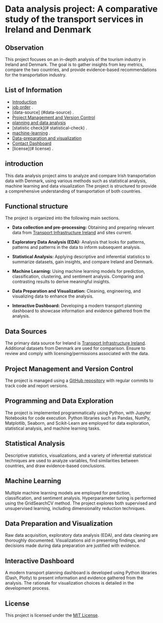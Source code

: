 # Data analysis project: A comparative study of the transport services in Ireland and Denmark

## Observation

This project focuses on an in-depth analysis of the tourism industry in Ireland and Denmark. The goal is to gather insights from key metrics, compare the two countries, and provide evidence-based recommendations for the transportation industry.

## List of Information

- [Introduction](#Introduction)
- [job order](#job-order) .
- [data-source] (#data-source) .
- [Project Management and Version Control](#Business-Monitoring-and-Definition-Monitoring)
- [planning and data analysis](#planning-and-data-analysis)
- [statistic check](# statistical-check) .
- [machine-learning](#machine-learning) .
- [Data-preparation and visualization](#data-preparation-and-visualization)
- [Contact Dashboard](#contact-dashboard)
- [license](# license) .

## introduction

This data analysis project aims to analyze and compare Irish transportation data with Denmark, using various methods such as statistical analysis, machine learning and data visualization The project is structured to provide a comprehensive understanding of transportation of both countries.

## Functional structure

The project is organized into the following main sections.

- **Data collection and pre-processing:** Obtaining and preparing relevant data from [Transport Infrastructure Ireland](https://data.gov.ie/organization/transport-infrastructure-ireland) and sites current.

- **Exploratory Data Analysis (EDA):** Analysis that looks for patterns, patterns and patterns in the data to inform subsequent analysis.


- **Statistical Analysis:** Applying descriptive and inferential statistics to summarize datasets, gain insights, and compare Ireland and Denmark.

- **Machine Learning:** Using machine learning models for prediction, classification, clustering, and sentiment analysis. Comparing and contrasting results to derive meaningful insights.

- **Data Preparation and Visualization:** Cleaning, engineering, and visualizing data to enhance the analysis.

- **Interactive Dashboard:** Developing a modern transport planning dashboard to showcase information and evidence gathered from the analysis.

## Data Sources

The primary data source for Ireland is [Transport Infrastructure Ireland](https://data.gov.ie/organization/transport-infrastructure-ireland). Additional datasets from Denmark are used for comparison. Ensure to review and comply with licensing/permissions associated with the data.

## Project Management and Version Control

The project is managed using a [GitHub repository](https://github.com/yourusername/your-repo) with regular commits to track code and report versions.

## Programming and Data Exploration

The project is implemented programmatically using Python, with Jupyter Notebooks for code execution. Python libraries such as Pandas, NumPy, Matplotlib, Seaborn, and Scikit-Learn are employed for data exploration, statistical analysis, and machine learning tasks.

## Statistical Analysis

Descriptive statistics, visualizations, and a variety of inferential statistical techniques are used to analyze variables, find similarities between countries, and draw evidence-based conclusions.

## Machine Learning

Multiple machine learning models are employed for prediction, classification, and sentiment analysis. Hyperparameter tuning is performed using the GridSearchCV method. The project explores both supervised and unsupervised learning, including dimensionality reduction techniques.

## Data Preparation and Visualization

Raw data acquisition, exploratory data analysis (EDA), and data cleaning are thoroughly documented. Visualizations aid in presenting findings, and decisions made during data preparation are justified with evidence.

## Interactive Dashboard

A modern transport planning dashboard is developed using Python libraries (Dash, Plotly) to present information and evidence gathered from the analysis. The rationale for visualization choices is detailed in the development process.

## License

This project is licensed under the [MIT License](LICENSE).
